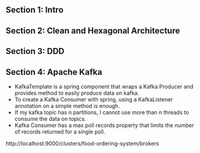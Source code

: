 
## Section 1: Intro

## Section 2: Clean and Hexagonal Architecture

## Section 3: DDD

## Section 4: Apache Kafka

* KafkaTemplate is a spring component that wraps a Kafka Producer and provides method to easily produce data on kafka.
* To create a Kafka Consumer with spring, using a KafkaListener annotation on a simple method is enough.
* If my kafka topic has n partitions, I cannot use more than n threads to consume the data on topics.
* Kafka Consumer has a max poll records property that limits the number of records returned for a single poll.

http://localhost:9000/clusters/food-ordering-system/brokers 